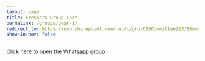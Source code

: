 ```yaml
---
layout: page
title: Freshers Group Chat
permalink: /groups/year-1/
redirect_to: https://uob.sharepoint.com/:u:/t/grp-CSSCommittee213/EXnmqjMI7gJPnal9eNT9cbQBSV_9Riq9yxteGEQLG5MO1Q?e=bVKdfI
show-in-nav: false
---
```


Click [here](https://uob.sharepoint.com/:u:/t/grp-CSSCommittee213/EXnmqjMI7gJPnal9eNT9cbQBSV_9Riq9yxteGEQLG5MO1Q?e=bVKdfI) to open the Whatsapp group.
